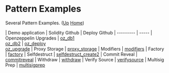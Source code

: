 # Pattern Examples

Several Pattern Examples. ([Up](..) [Home](..\..))

| Demo application      | Solidity Github        | Deploy Github
| ---------             | -----
| Openzeppelin Upgrades | [oz_db1]<br>[oz_db2]  |   [oz_deploy]<br>[oz_upgrade]
| Proxy Storage         | [proxy_storage]
| Modifiers             | [modifiers]
| Factory               | [factory]
| Selfdestruct          | [selfdestruct_create2]
| Commit Reveal         | [commitreveal]
| Withdraw              | [withdraw]
| Verify Source         | [verifysource]
| Multisig Prep         | [multisigprep]


[proxy_basic]:          https://github.com/web3examples/ethereum/tree/master/pattern_examples/proxy_basic.sol
[proxy_return]:         https://github.com/web3examples/ethereum/tree/master/pattern_examples/proxy_return.sol
[proxy_return_storage]: https://github.com/web3examples/ethereum/tree/master/pattern_examples/proxy_return_storage.sol
[proxy_storage]:        https://github.com/web3examples/ethereum/tree/master/pattern_examples/proxy_storage.sol
[proxy_test]:           https://github.com/web3examples/ethereum/tree/master/pattern_examples/proxy_test.sol

[selfdestruct_create2]: https://github.com/web3examples/ethereum/tree/master/pattern_examples/selfdestruct_create2.sol
[create]:       https://github.com/web3examples/ethereum/tree/master/pattern_examples/create.sol
[modifiers]:    https://github.com/web3examples/ethereum/tree/master/pattern_examples/modifiers.sol
[commitreveal]: https://github.com/web3examples/ethereum/tree/master/pattern_examples/commitreveal.sol
[withdraw]:     https://github.com/web3examples/ethereum/tree/master/pattern_examples/withdraw
[verifysource]: https://github.com/web3examples/ethereum/tree/master/pattern_examples/verifysource.sol

[multisigprep]: https://github.com/web3examples/ethereum/tree/master/pattern_examples/multisigprep.sol
[sol6.2_create]:   https://github.com/web3examples/ethereum/tree/master/pattern_examples/sol6.2_create.sol

[oz_db1]:   https://github.com/web3examples/ethereum/tree/master/pattern_examples/Upgrade/contracts/Debug1.sol
[oz_db2]:   https://github.com/web3examples/ethereum/tree/master/pattern_examples/Upgrade/contracts/Debug2.sol
[oz_deploy]:   https://github.com/web3examples/ethereum/tree/master/pattern_examples/Upgrade/migrations/2_deploy_contracts.js
[oz_upgrade]:   https://github.com/web3examples/ethereum/tree/master/pattern_examples/Upgrade/migrations/3_upgrade_contracts.js
[factory]:    https://github.com/web3examples/ethereum/blob/master/pattern_examples/factory.sol 